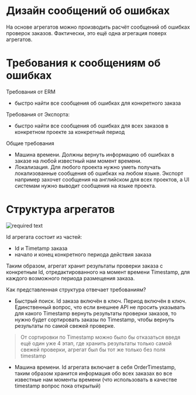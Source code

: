 ﻿# Дизайн сообщений об ошибках

На основе агрегатов можно производить расчёт сообщений об ошибках проверок заказов.
Фактически, это ещё одна агрегация поверх агрегатов.  

# Требования к сообщениям об ошибках

Требования от ERM
- быстро найти все сообщения об ошибках для конкретного заказа

Требования от Экспорта:
- быстро найти все сообщения об ошибках для всех заказов в конкретном проекте за конкретный период 

Общие требования
- Машина времени. Должны вернуть информацию об ошибках в заказе на любой известный нам момент времени.    
- Локализация. Для любого проекта нужно уметь получать локализованные сообщения об ошибках на любом языке. Экспорт например захочет сообщения на английском для всех проектов, а UI системам нужно выводит сообщения на языке проекта. 

# Структура агрегатов

![required text](https://immense-sea-86195.herokuapp.com/2gis/nuclear-river/feature/validation-rules/docs/ru/validation-rules/design-messages.puml)

Id агрегата состоит из частей:
- Id и Timetamp заказа
- начало и конец конкретного периода действия заказа   

Таким образом, агрегат хранит результаты проверки заказа с конкретным Id, отредактированного на момент времени Timestamp, для каждого возможного периода размещения заказа.

Как представленная структура отвечает требованиям?

- Быстрый поиск. Id заказа включён в ключ. Период включён в ключ. Единственный вопрос, что если внешнее API не просить указывать для какого Timestamp вернуть результаты проверки заказов, то нужно будет сортировать заказы по Timestamp, чтобы вернуть результаты по самой свежей проверке.      
> От сортировки по Timestamp можно было бы отказаться введя ещё один уже 4 этап, где хранить результаты только самой свежей проверки, агрегат был бы тот же только без поля timestamp  

- Машина времени. Id агрегата включает в себя OrderTimestamp, таким образом хранится информация обо всех заказах во все известные нам моменты времени 
(что использовать в качестве timestamp вопрос пока открытый)